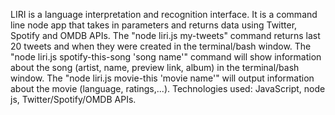 LIRI is a language interpretation and recognition interface. It is a command line node app that takes in parameters and returns data using Twitter, Spotify and OMDB APIs. The "node liri.js my-tweets" command returns last 20 tweets and when they were created in the terminal/bash window. The "node liri.js spotify-this-song 'song name'" command will show information about the song (artist, name, preview link, album) in the terminal/bash window. The "node liri.js movie-this 'movie name'" will output information about the movie (language, ratings,...). Technologies used: JavaScript, node js, Twitter/Spotify/OMDB APIs. 
